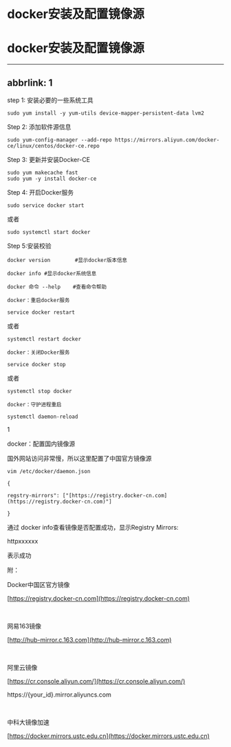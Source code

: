 # docker安装及配置镜像源

# docker安装及配置镜像源

---

## abbrlink: 1

step 1: 安装必要的一些系统工具

```shell
sudo yum install -y yum-utils device-mapper-persistent-data lvm2
```

Step 2: 添加软件源信息

```shell
sudo yum-config-manager --add-repo https://mirrors.aliyun.com/docker-ce/linux/centos/docker-ce.repo
```

Step 3: 更新并安装Docker-CE

```shell
sudo yum makecache fast
sudo yum -y install docker-ce
```

Step 4: 开启Docker服务

```shell
sudo service docker start
```

或者

```shell
sudo systemctl start docker
```

Step 5:安装校验

```shell
docker version  	  #显示docker版本信息

docker info #显示docker系统信息

docker 命令 --help  	#查看命令帮助

docker：重启docker服务

service docker restart
```

或者

```shell
systemctl restart docker

docker：关闭Docker服务

service docker stop
```

或者

```shell
systemctl stop docker

docker：守护进程重启

systemctl daemon-reload
```

1

docker：配置国内镜像源

国外网站访问非常慢，所以这里配置了中国官方镜像源

```shell
vim /etc/docker/daemon.json

{

regstry-mirrors": ["[https://registry.docker-cn.com](https://registry.docker-cn.com)"]

}
```

通过 docker info查看镜像是否配置成功，显示Registry Mirrors:

httpxxxxxx

表示成功

附：

Docker中国区官方镜像

[https://registry.docker-cn.com](https://registry.docker-cn.com)

​

网易163镜像

[http://hub-mirror.c.163.com](http://hub-mirror.c.163.com)

​

阿里云镜像

[https://cr.console.aliyun.com/](https://cr.console.aliyun.com/)

https://{your_id}.mirror.aliyuncs.com

​

中科大镜像加速

[https://docker.mirrors.ustc.edu.cn](https://docker.mirrors.ustc.edu.cn)
